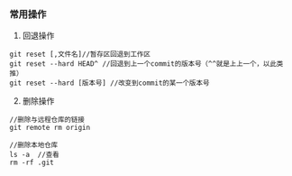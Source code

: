 ### 常用操作

1. 回退操作

```
git reset [,文件名]//暂存区回退到工作区
git reset --hard HEAD^ //回退到上一个commit的版本号（^^就是上上一个，以此类推）
git reset --hard [版本号] //改变到commit的某一个版本号

```

2. 删除操作

```
//删除与远程仓库的链接
git remote rm origin 

//删除本地仓库
ls -a  //查看
rm -rf .git 

```

